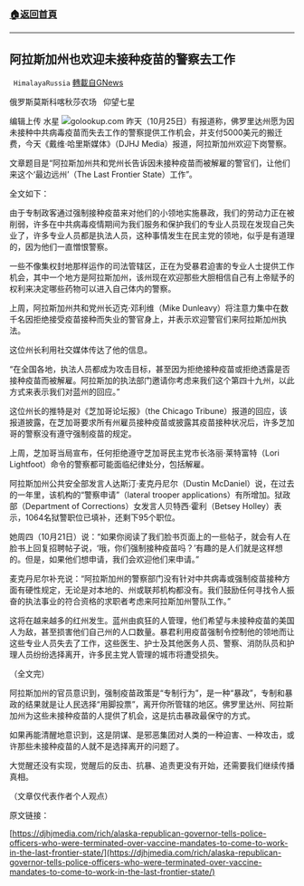 ###  [:house:返回首頁](https://github.com/ourhimalayas/txt)
---


## 阿拉斯加州也欢迎未接种疫苗的警察去工作
` HimalayaRussia` [轉載自GNews](https://gnews.org/zh-hans/1619924/)

俄罗斯莫斯科喀秋莎农场   仰望七星

编辑上传  水星
![](https://assets.gnews.org/wp-content/uploads/2021/10/A-10.jpg)golookup.com
昨天（10月25日）有报道称，佛罗里达州愿为因未接种中共病毒疫苗而失去工作的警察提供工作机会，并支付5000美元的搬迁费，今天《戴维·哈里斯媒体》（DJHJ Media）报道，阿拉斯加州欢迎下岗警察。

文章题目是“阿拉斯加州共和党州长告诉因未接种疫苗而被解雇的警官们，让他们来这个‘最边远州’（The Last Frontier State）工作”。

全文如下：

由于专制政客通过强制接种疫苗来对他们的小领地实施暴政，我们的劳动力正在被削弱，许多在中共病毒疫情期间为我们服务和保护我们的专业人员现在发现自己失业了，许多专业人员都是执法人员，这种事情发生在民主党的领地，似乎是有道理的，因为他们一直憎恨警察。

一些不像集权封地那样运作的司法管辖区，正在为受暴君迫害的专业人士提供工作机会，其中一个地方是阿拉斯加州，该州现在欢迎那些大胆相信自己有上帝赋予的权利来决定哪些药物可以进入自己体内的警察。

上周，阿拉斯加州共和党州长迈克·邓利维（Mike Dunleavy）将注意力集中在数千名因拒绝接受疫苗接种而失业的警官身上，并表示欢迎警官们来阿拉斯加州执法。

这位州长利用社交媒体传达了他的信息。

“在全国各地，执法人员都成为攻击目标，甚至因为拒绝接种疫苗或拒绝透露是否接种疫苗而被解雇。阿拉斯加的执法部门邀请你考虑来我们这个第四十九州，以此方式来表示我们对蓝州的回应。”

这位州长的推特是对《芝加哥论坛报》（the Chicago Tribune）报道的回应，该报道披露，在芝加哥要求所有州雇员接种疫苗或披露其疫苗接种状况后，许多芝加哥的警察没有遵守强制疫苗的规定。

上周，芝加哥当局宣布，任何拒绝遵守芝加哥民主党市长洛丽·莱特富特（Lori Lightfoot）命令的警察都可能面临纪律处分，包括解雇。

阿拉斯加州公共安全部发言人达斯汀·麦克丹尼尔（Dustin McDaniel）说，在过去的一年里，该机构的“警察申请”（lateral trooper applications）有所增加。狱政部（Department of Corrections）女发言人贝特西·霍利（Betsey Holley）表示，1064名狱警职位已填补，还剩下95个职位。

她周四（10月21日）说：“如果你阅读了我们脸书页面上的一些帖子，就会有人在脸书上回复招聘帖子说，‘哦，你们强制接种疫苗吗？’有趣的是人们就是这样想的。但是，如果他们想申请，我们会欢迎他们来申请。”

麦克丹尼尔补充说：“阿拉斯加州的警察部门没有针对中共病毒或强制疫苗接种方面有硬性规定，无论是对本地的、州或联邦机构都没有。我们鼓励任何寻找令人振奋的执法事业的符合资格的求职者考虑来阿拉斯加州警队工作。”

这将在越来越多的红州发生。蓝州由疯狂的人管理，他们希望与未接种疫苗的美国人为敌，甚至损害他们自己州的人口数量。暴君利用疫苗强制令控制他的领地而让这些专业人员失去了工作，这些医生、护士及其他医务人员、警察、消防队员和护理人员纷纷选择离开，许多民主党人管理的城市将遭受损失。

（全文完）

阿拉斯加州的官员意识到，强制疫苗政策是“专制行为”，是一种“暴政”，专制和暴政的结果就是让人民选择“用脚投票”，离开你所管辖的地区。佛罗里达州、阿拉斯加州为这些未接种疫苗的人提供了机会，这是抗击暴政最保守的方式。

如果再能清醒地意识到，这是阴谋、是邪恶集团对人类的一种迫害、一种攻击，或许那些未接种疫苗的人就不是选择离开的问题了。

大觉醒还没有实现，觉醒后的反击、抗暴、追责更没有开始，还需要我们继续传播真相。

（文章仅代表作者个人观点）

原文链接：

[https://djhjmedia.com/rich/alaska-republican-governor-tells-police-officers-who-were-terminated-over-vaccine-mandates-to-come-to-work-in-the-last-frontier-state/](https://djhjmedia.com/rich/alaska-republican-governor-tells-police-officers-who-were-terminated-over-vaccine-mandates-to-come-to-work-in-the-last-frontier-state/)
